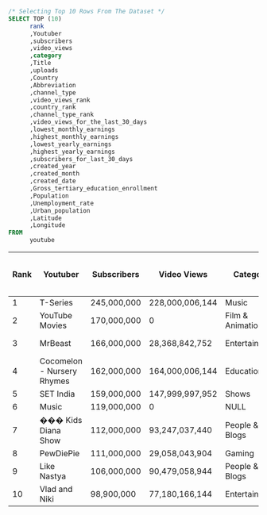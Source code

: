 ```SQL
/* Selecting Top 10 Rows From The Dataset */
SELECT TOP (10)
      rank
      ,Youtuber
      ,subscribers
      ,video_views
      ,category
      ,Title
      ,uploads
      ,Country
      ,Abbreviation
      ,channel_type
      ,video_views_rank
      ,country_rank
      ,channel_type_rank
      ,video_views_for_the_last_30_days
      ,lowest_monthly_earnings
      ,highest_monthly_earnings
      ,lowest_yearly_earnings
      ,highest_yearly_earnings
      ,subscribers_for_last_30_days
      ,created_year
      ,created_month
      ,created_date
      ,Gross_tertiary_education_enrollment
      ,Population
      ,Unemployment_rate
      ,Urban_population
      ,Latitude
      ,Longitude
FROM
      youtube

```

| Rank | Youtuber                          | Subscribers | Video Views | Category           | Title                    | Uploads | Country          | Abbreviation | Channel Type    | Video Views Rank | Country Rank | Channel Type Rank | Video Views for the Last 30 Days | Lowest Monthly Earnings | Highest Monthly Earnings | Lowest Yearly Earnings | Highest Yearly Earnings | Subscribers for Last 30 Days | Created Year | Created Month | Created Date | Gross Tertiary Education Enrollment | Population | Unemployment Rate | Urban Population | Latitude             | Longitude            |
|------|-----------------------------------|-------------|-------------|--------------------|--------------------------|---------|------------------|--------------|-----------------|------------------|--------------|-------------------|----------------------------------|-------------------------|--------------------------|------------------------|------------------------|-------------------------------|--------------|---------------|--------------|---------------------------------------|------------|---------------------|------------------|----------------------|----------------------|
| 1    | T-Series                          | 245,000,000 | 228,000,006,144 | Music              | T-Series                 | 20,082  | India            | IN           | Music           | 1                | 1            | 1                 | 2,257,999,872                    | 564,600                 | 9,000,000                | 6,800,000              | 108,400,000            | 2,000,000                   | 2006         | Mar           | 13           | 28.10                               | 1,366,417,792 | 5.36                | 471,031,520      | 20.5936832427979      | 78.9628829956055    |
| 2    | YouTube Movies                    | 170,000,000 | 0             | Film & Animation   | youtubemovies            | 1       | United States    | US           | Games           | 4,055,159        | 7,670        | 7,423             | 12                               | 0                       | 0                        | 0                      | NULL                   | 2006         | Mar           | 5            | 88.20                               | 328,239,520  | 14.70               | 270,663,040      | 37.0902404785156      | -95.712890625       |
| 3    | MrBeast                           | 166,000,000 | 28,368,842,752 | Entertainment      | MrBeast                  | 741     | United States    | US           | Entertainment   | 48               | 1            | 1                 | 1,348,000,000                    | 337,000                 | 5,400,000                | 4,000,000              | 64,700,000             | 8,000,000                   | 2012         | Feb           | 20           | 88.20                               | 328,239,520  | 14.70               | 270,663,040      | 37.0902404785156      | -95.712890625       |
| 4    | Cocomelon - Nursery Rhymes        | 162,000,000 | 164,000,006,144 | Education          | Cocomelon - Nursery Rhymes | 966     | United States    | US           | Education       | 2                | 2            | 1                 | 1,975,000,064                    | 493,800                 | 7,900,000                | 5,900,000              | 94,800,000             | 1,000,000                   | 2006         | Sep           | 1            | 88.20                               | 328,239,520  | 14.70               | 270,663,040      | 37.0902404785156      | -95.712890625       |
| 5    | SET India                          | 159,000,000 | 147,999,997,952 | Shows              | SET India                | 116,536 | India            | IN           | Entertainment   | 3                | 2            | 2                 | 1,824,000,000                    | 455,900                 | 7,300,000                | 5,500,000              | 87,500,000             | 1,000,000                   | 2006         | Sep           | 20           | 28.10                               | 136,641,779  | 5.36                | 471,031,520      | 20.5936832427979      | 78.9628829956055    |
| 6    | Music                             | 119,000,000 | 0             | NULL               | Music                    | 0       | NULL             | NULL        | Music           | 4,057,944        | NULL         | NULL              | NULL                             | 0                       | 0                        | 0                      | NULL                   | NULL                         | 2013         | Sep           | 24           | NULL                               | NULL         | NULL                | NULL             | NULL                 | NULL                 |
| 7    | ��� Kids Diana Show               | 112,000,000 | 93,247,037,440  | People & Blogs     | ��� Kids Diana Show      | 1,111   | United States    | US           | Entertainment   | 5                | 3            | 3                 | 731,673,984                      | 182,900                 | 2,900,000                | 2,200,000              | 35,100,000             | NULL                         | 2015         | May           | 12           | 88.20                               | 328,239,520  | 14.70               | 270,663,040      | 37.0902404785156      | -95.712890625       |
| 8    | PewDiePie                         | 111,000,000 | 29,058,043,904  | Gaming             | PewDiePie                | 4,716   | Japan            | JP           | Entertainment   | 44               | 1            | 4                 | 39,184,000                       | 9,800                   | 156,700                  | 117,600                | 1,900,000              | NULL                         | 2010         | Apr           | 29           | 63.20                               | 126,226,568  | 2.29                | 115,782,416      | 36.2048225402832      | 138.2529296875      |
| 9    | Like Nastya                       | 106,000,000 | 90,479,058,944  | People & Blogs     | Like Nastya Vlog         | 493     | Russia           | RU           | People          | 630              | 5            | 25                | 48,947,000                       | 12,200                  | 195,800                  | 146,800                | 2,300,000              | 100,000                     | 2016         | Jan           | 14           | 81.90                               | 144,373,536  | 4.59                | 107,683,888      | 61.5240097045898      | 105.318756103516    |
| 10   | Vlad and Niki                     | 98,900,000  | 77,180,166,144  | Entertainment      | Vlad and Niki            | 574     | United States    | US           | Entertainment   | 8                | 5            | 6                 | 580,574,016                      | 145,100                 | 2,300,000                | 1,700,000              | 27,900,000             | 600,000                     | 2018         | Apr           | 23           | 88.20                               | 328,239,520  | 14.70               | 270,663,040      | 37.0902404785156      | -95.712890625       |
